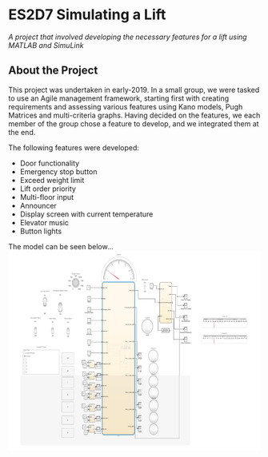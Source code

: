 # ES2D7 Simulating a Lift

*A project that involved developing the necessary features for a lift using MATLAB and SimuLink*

## About the Project

This project was undertaken in early-2019. In a small group, we were tasked to use an Agile management framework, starting first with creating requirements and assessing various features using Kano models, Pugh Matrices and multi-criteria graphs. Having decided on the features, we each member of the group chose a feature to develop, and we integrated them at the end.

The following features were developed:
 - Door functionality
 - Emergency stop button
 - Exceed weight limit
 - Lift order priority
 - Multi-floor input
 - Announcer
 - Display screen with current temperature
 - Elevator music
 - Button lights

The model can be seen below...
<img src="static/Lift_simulink.png" style="height: 400px">
